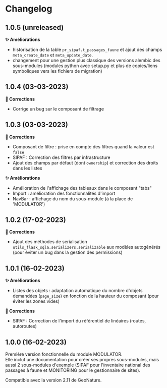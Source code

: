 # Changelog


## 1.0.5 (unreleased)

**✨ Améliorations**

- historisation de la table `pr_sipaf.t_passages_faune` et ajout des champs `meta_create_date` et `meta_update_date`.
- changement pour une gestion plus classique des versions alembic des sous-modules (modules python avec setup.py et plus de copies/liens symboliques vers les fichiers de migration)

## 1.0.4 (03-03-2023)

**🐛 Corrections**

- Corrige un bug sur le composant de filtrage

## 1.0.3 (03-03-2023)

**🐛 Corrections**

- Composant de filtre : prise en compte des filtres quand la valeur est `false`
- SIPAF : Correction des filtres par infrastructure
- Ajout des champs par défaut (dont `ownership`) et correction des droits dans les listes

**✨ Améliorations**

- Amélioration de l'affichage des tableaux dans le composant "tabs"
- Import : amélioration des fonctionnalités d'import
- NavBar : affichage du nom du sous-module (à la place de 'MODULATOR')

## 1.0.2 (17-02-2023)

**🐛 Corrections**

- Ajout des méthodes de serialisation `utils_flask_sqla.serializers.serializable` aux modèles autogénérés (pour éviter un bug dans la gestion des permissions)

## 1.0.1 (16-02-2023)

**✨ Améliorations**

- Listes des objets : adaptation automatique du nombre d'objets demandées (`page_size`) en fonction de la hauteur du composant (pour éviter les zones vides)

**🐛 Corrections**

- SIPAF : Correction de l'import du référentiel de linéaires (routes, autoroutes)

## 1.0.0 (16-02-2023)

Première version fonctionnelle du module MODULATOR.  
Elle inclut une documentation pour créer ses propres sous-modules, mais aussi 2 sous-modules d'exemple (SIPAF pour l'inventaire national des passages à faune et MONITORING pour le gestionnaire de sites).

Compatible avec la version 2.11 de GeoNature.
